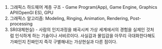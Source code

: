 1. 그래픽스 하드웨어 계층 구조 - Game Program(App), Game Engine, Graphics API(OpenGl ES), GPU
2. 그래픽스 알고리즘: Modeling, Ringing, Animation, Rendering, Post-processing
3. SR(대체현실) - 사람의 인지과정을 왜곡시켜 가상 세계에서의 경험을 실제인 것처럼 인식하게 하는 기술이나 서비르이다. 사실감과 몰입감을 아무리 극대화한다해도 가짜인지 진짜인지 즉각 구별해내는 가상현실과 다른 점이다.
